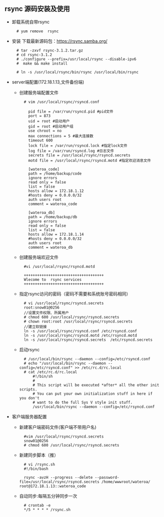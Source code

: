 ## rsync 源码安装及使用
- 卸载系统自带rsync

		# yum remove  rsync
- 安装
下载最新源码包：https://rsync.samba.org/

		# tar -zxvf rsync-3.1.2.tar.gz  
		# cd rsync-3.1.2  
	    # ./configure --prefix=/usr/local/rsync --disable-ipv6  
		#  make && make install  
  
		# ln -s /usr/local/rsync/bin/rsync /usr/local/bin/rsync  
  
  
- server端配置(172.18.1.13,文件备份端)  
	- 创建服务端配置文件
	
            # vim /usr/local/rsync/rsyncd.conf  

              pid file = /var/run/rsyncd.pid #pid文件
              port = 873
              uid = root #启动用户
              gid = root #启动用户组
              use chroot = no
              max connections = 5 #最大连接数
              timeout 600
              lock file = /var/run/rsyncd.lock #指定lock文件
              log file = /var/run/rsyncd.log #日志文件
              secrets file = /usr/local/rsync/rsyncd.secrets
              motd file = /usr/local/rsync/rsyncd.motd #指定欢迎消息文件

              [wateroa_code]
              path = /home/backup/code
              ignore errors
              read only = false
              list = false
              hosts allow = 172.18.1.12
              #hosts deny = 0.0.0.0/32
              auth users root
              comment = wateroa_code

              [wateroa_db]
              path = /home/backup/db
              ignore errors
              read only = false
              list = false
              hosts allow = 172.18.1.14
              #hosts deny = 0.0.0.0/32
              auth users root
              comment = wateroa_db
	- 创建服务端欢迎文件
	
            #vi /usr/local/rsync/rsyncd.motd  

            ++++++++++++++++++++++++++++++++++++  
            Wlecome to  rsync services         
            ++++++++++++++++++++++++++++++++++++  

	- 指定rsync访问的密码（密码不需要和系统账号密码相同） 
		  
            # vi /usr/local/rsync/rsyncd.secrets    
            root:snow01@0256  
  			//设置文件权限、所属用户
			# chmod 600 /usr/local/rsync/rsyncd.secrets  
		    # chown root:root /usr/local/rsync/rsyncd.secrets
            //建立软链接
        	ln -s /usr/local/rsync/rsyncd.conf /etc/rsyncd.conf  
			ln -s /usr/local/rsync/rsyncd.motd /etc/rsyncd.motd  
			ln -s /usr/local/rsync/rsyncd.secrets  /etc/rsyncd.secrets 
	- 启动rsync  
  
            # /usr/local/bin/rsync --daemon --config=/etc/rsyncd.conf
            # echo "/usr/local/bin/rsync --daemon --config=/etc/rsyncd.conf" >> /etc/rc.d/rc.local
            # cat /etc/rc.d/rc.local
                #!/bin/sh
                #  
                # This script will be executed *after* all the other init scripts.  
                # You can put your own initialization stuff in here if you don't  
                # want to do the full Sys V style init stuff.  
                /usr/local/bin/rsync --daemon --config=/etc/rsyncd.conf

- 客户端服务器配置
	- 新建客户端密码文件(客户端不带用户名)

            #vim /usr/local/rsync/rsyncd.secrets
            snow01@0256
            # chmod 600 /usr/local/rsync/rsyncd.secrets

	- 新建同步脚本（推）

            # vi /rsync.sh
            #!/bin/bash

            rsync -avzH --progress --delete --password-file=/usr/local/rsync/rsyncd.secrets /home/wwwroot/wateroa/ root@172.18.1.13::wateroa_code
	- 自动同步:每隔五分钟同步一次

            # crontab -e
            */5 * * * * /rsync.sh